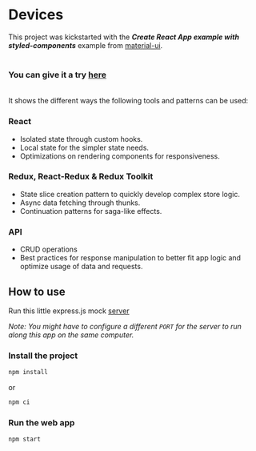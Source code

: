 # Devices
This project was kickstarted with the  ***Create React App example with styled-components*** example from [material-ui](https://github.com/mui-org/material-ui).  
<br/>
### You can give it a try [**here**](https://github.com/mui-org/material-ui) 
<br/>
It shows the different ways the following tools and patterns can be used:

### React 
- Isolated state through custom hooks.
- Local state for the simpler state needs.
- Optimizations on rendering components for responsiveness. 
### Redux, React-Redux & Redux Toolkit
- State slice creation pattern to quickly develop complex store logic.
- Async data fetching through thunks.
- Continuation patterns for saga-like effects.
### API
- CRUD operations 
- Best practices for response manipulation to better fit app logic and optimize usage of data and requests.

## How to use

Run this little express.js mock [server](https://github.com/NinjaRMM/devicesTask_serverApp) 

*Note: You might have to configure a different ```PORT``` for the server to run along this app on the same computer.*  

### Install the project
```sh
npm install  
```
or 
```sh
npm ci 
```
### Run the web app
```sh
npm start
```

